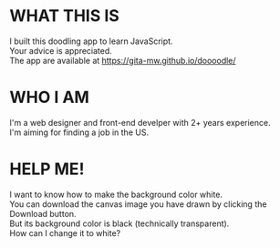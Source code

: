# WHAT THIS IS
I built this doodling app to learn JavaScript.  
Your advice is appreciated.  
The app are available at https://gita-mw.github.io/doooodle/

# WHO I AM
I'm a web designer and front-end develper with 2+ years experience.  
I'm aiming for finding a job in the US.

# HELP ME!
I want to know how to make the background color white.  
You can download the canvas image you have drawn by clicking the Download button.  
But its background color is black (technically transparent).  
How can I change it to white?
